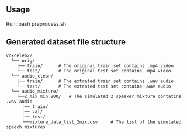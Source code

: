 ## Usage

Run: bash preprocess.sh


## Generated dataset file structure



	voxceleb2/
	  └── orig/
	    |── train/     	# The original train set contains .mp4 video
	    └── test/		# The original test set contains .mp4 video	
	  └── audio_clean/	
	    |── train/     	# The extrated train set contains .wav audio
	    └── test/		# The extrated test set contains .wav audio	
	  └── audio_mixture/
	    └──2_mix_min_800/ 	# The simulated 2 speaker mixture contatins .wav audio	
	      |── train/
	      |── val/
	      |── test/
	      └──mixture_data_list_2mix.csv 	# The list of the simulated speech mixtures



